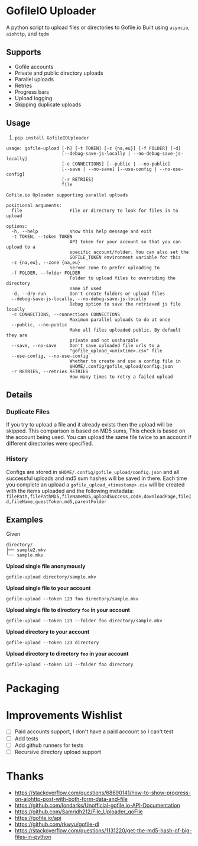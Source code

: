 # GofileIO Uploader

A python script to upload files or directories to Gofile.io
Built using `asyncio`, `aiohttp`, and `tqdm`

## Supports
- Gofile accounts
- Private and public directory uploads
- Parallel uploads
- Retries
- Progress bars
- Upload logging
- Skipping duplicate uploads

## Usage
1. `pip install GofileIOUploader`

```
usage: gofile-upload [-h] [-t TOKEN] [-z {na,eu}] [-f FOLDER] [-d]
                     [--debug-save-js-locally | --no-debug-save-js-locally]
                     [-c CONNECTIONS] [--public | --no-public]
                     [--save | --no-save] [--use-config | --no-use-config]
                     [-r RETRIES]
                     file

Gofile.io Uploader supporting parallel uploads

positional arguments:
  file                  File or directory to look for files in to upload

options:
  -h, --help            show this help message and exit
  -t TOKEN, --token TOKEN
                        API token for your account so that you can upload to a
                        specific account/folder. You can also set the
                        GOFILE_TOKEN environment variable for this
  -z {na,eu}, --zone {na,eu}
                        Server zone to prefer uploading to
  -f FOLDER, --folder FOLDER
                        Folder to upload files to overriding the directory
                        name if used
  -d, --dry-run         Don't create folders or upload files
  --debug-save-js-locally, --no-debug-save-js-locally
                        Debug option to save the retrieved js file locally
  -c CONNECTIONS, --connections CONNECTIONS
                        Maximum parallel uploads to do at once
  --public, --no-public
                        Make all files uploaded public. By default they are
                        private and not unsharable
  --save, --no-save     Don't save uploaded file urls to a
                        "gofile_upload_<unixtime>.csv" file
  --use-config, --no-use-config
                        Whether to create and use a config file in
                        $HOME/.config/gofile_upload/config.json
  -r RETRIES, --retries RETRIES
                        How many times to retry a failed upload

```
## Details
### Duplicate Files
If you try to upload a file and it already exists then the upload will be skipped. This comparison is based on MD5 sums,
This check is based on the account being used. You can upload the same file twice to an account if different directories were specified.

### History
Configs are stored in `$HOME/.config/gofile_upload/config.json` and all successful uploads and md5 sum hashes will be saved in there.
Each time you complete an upload a `gofile_upload_<timestamp>.csv` will be created with the items uploaded and the following metadata:
`filePath,filePathMD5,fileNameMD5,uploadSuccess,code,downloadPage,fileId,fileName,guestToken,md5,parentFolder`

## Examples
Given
```
directory/
├── sample2.mkv
└── sample.mkv
```
**Upload single file anonymously**

`gofile-upload directory/sample.mkv`

**Upload single file to your account**

`gofile-upload --token 123 foo directory/sample.mkv`

**Upload single file to directory `foo` in your account**

`gofile-upload --token 123 --folder foo directory/sample.mkv`

**Upload directory to your account**

`gofile-upload --token 123 directory`

**Upload directory to directory `foo` in your account**

`gofile-upload --token 123 --folder foo directory`

# Packaging

# Improvements Wishlist
- [ ] Paid accounts support, I don't have a paid account so I can't test
- [ ] Add tests
- [ ] Add github runners for tests
- [ ] Recursive directory upload support

# Thanks
- https://stackoverflow.com/questions/68690141/how-to-show-progress-on-aiohttp-post-with-both-form-data-and-file
- https://github.com/londarks/Unofficial-gofile.io-API-Documentation
- https://github.com/Samridh212/File_Uploader_goFile
- https://gofile.io/api
- https://github.com/rkwyu/gofile-dl
- https://stackoverflow.com/questions/1131220/get-the-md5-hash-of-big-files-in-python
